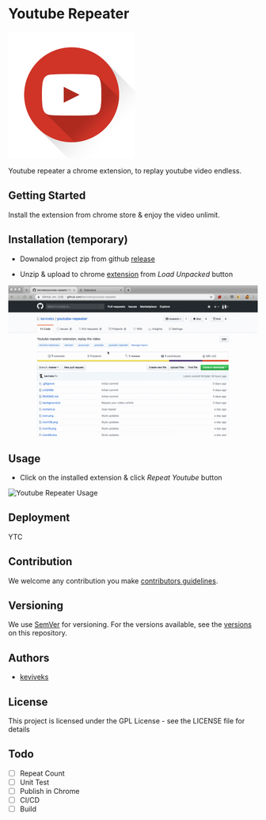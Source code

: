 # Youtube Repeater

![Youtube Repeater](https://raw.githubusercontent.com/keviveks/youtube-repeater/master/icon.png)

Youtube repeater a chrome extension, to replay youtube video endless.


## Getting Started

Install the extension from chrome store & enjoy the video unlimit.


## Installation (temporary)

- Downalod project zip from github [release](https://github.com/keviveks/youtube-repeater/releases)

- Unzip & upload to chrome [extension](chrome://extensions) from *Load Unpacked* button

![Youtube Repeater Installation](https://raw.githubusercontent.com/keviveks/youtube-repeater/master/assets/youtube-repeater-install.gif)

## Usage

- Click on the installed extension & click *Repeat Youtube* button

![Youtube Repeater Usage](https://raw.githubusercontent.com/keviveks/youtube-repeater/master/assets/youtube-repeater-usage.gif)

## Deployment

YTC


## Contribution

We welcome any contribution you make [contributors guidelines](https://help.github.com/articles/setting-guidelines-for-repository-contributors/).


## Versioning

We use [SemVer](http://semver.org/) for versioning. For the versions available, see the [versions](https://github.com/focus-io/node-es6-restapi-boilerplate/releases) on this repository.


## Authors

* [keviveks](https://github.com/keviveks)


## License

This project is licensed under the GPL License - see the LICENSE file for details


## Todo

- [ ] Repeat Count
- [ ] Unit Test
- [ ] Publish in Chrome
- [ ] CI/CD
- [ ] Build
